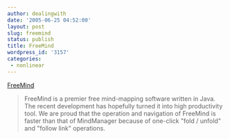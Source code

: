 ```yaml
---
author: dealingwith
date: '2005-06-25 04:52:00'
layout: post
slug: freemind
status: publish
title: FreeMind
wordpress_id: '3157'
categories:
 - nonlinear
---
```


[FreeMind][1]


> FreeMind is a premier free mind-mapping software written in Java. The recent
development has hopefully turned it into high productivity tool. We are proud
that the operation and navigation of FreeMind is faster than that of
MindManager because of one-click "fold / unfold" and "follow link" operations.

   [1]: http://www.thebestpageintheuniverse.net/c.cgi?u=episode3

   

